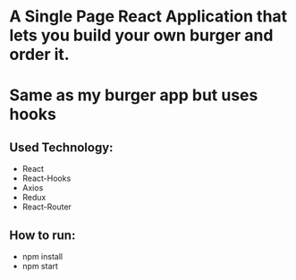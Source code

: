 # A Single Page React Application that lets you build your own burger and order it.
# Same as my burger app but uses hooks

## Used Technology:
  * React
  * React-Hooks
  * Axios
  * Redux
  * React-Router

## How to run:
  * npm install
  * npm start
